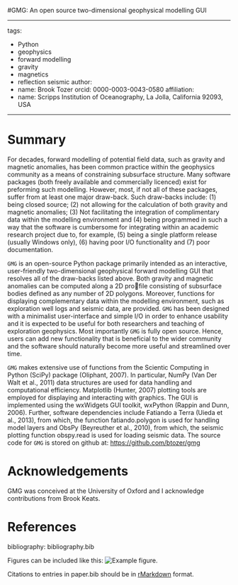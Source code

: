 
#GMG: An open source two-dimensional geophysical modelling GUI

---
tags:
  - Python
  - geophysics
  - forward modelling
  - gravity
  - magnetics
  - reflection seismic
author:
  - name: Brook Tozer
    orcid: 0000-0003-0043-0580
affiliation:
 - name: Scripps Institution of Oceanography, La Jolla, California 92093, USA
---

# Summary
For decades, forward modelling of potential field data, such as 
gravity and magnetic anomalies, has been common practice within the 
geophysics community as a means of constraining subsurface 
structure. Many software packages (both freely available and commercially licenced) 
exist for preforming such modelling. However, most, if not
all of these packages, suffer from at least one major draw-back. Such draw-backs
include: (1) being closed source; (2) not allowing for the calculation of both
gravity and magnetic anomalies; (3) Not facilitating the integration of
complimentary data within the modelling environment and (4) being programmed in 
such a way that the software is  cumbersome for integrating within an 
academic research project due to, for example, (5) being a single platform 
release (usually Windows only), (6) having poor I/O functionality and (7) poor 
documentation.

``GMG`` is an open-source Python package primarily intended as an
interactive, user-friendly two-dimensional geophysical forward modelling GUI
that resolves all of the draw-backs listed above. Both gravity and magnetic
anomalies can be computed along a 2D profile consisting of subsurface bodies
defined as any number of 2D polygons. Moreover, functions for displaying
complementary data within the modelling environment, such as exploration well
logs and seismic data, are provided. ``GMG`` has been designed with a minimalist
user-interface and simple I/O in order to enhance usability and it is expected
to be useful for both researchers and teaching of exploration geophysics. Most
importantly ``GMG`` is fully open source. Hence, users can add new 
functionality that is beneficial to the wider community and the software should
naturally become more useful and streamlined over time.  

``GMG`` makes extensive use of functions from
the Scientic Computing in Python (SciPy) package (Oliphant, 2007). In
particular, NumPy (Van Der Walt et al., 2011) data structures are used for data
handling and computational efficiency. Matplotlib (Hunter, 2007) plotting tools
are employed for displaying and interacting with graphics. The GUI is
implemented using the wxWidgets GUI toolkit, wxPython (Rappin and Dunn, 2006).
Further, software dependencies include Fatiando a Terra (Uieda et al., 2013),
from which, the function fatiando.polygon is used for handling model layers and
ObsPy (Beyreuther et al., 2010), from which, the seismic plotting function
obspy.read is used for loading seismic data. The source code for ``GMG`` is
stored on github at: https://github.com/btozer/gmg

# Acknowledgements

GMG was conceived at the University of Oxford and I acknowledge contributions
from Brook Keats.

# References
bibliography: bibliography.bib



Figures can be included like this: ![Example figure.](figure.png)

Citations to entries in paper.bib should be in
[rMarkdown](http://rmarkdown.rstudio.com/authoring_bibliographies_and_citations.html)
format.